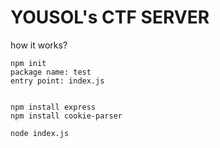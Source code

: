 # YOUSOL's CTF SERVER

how it works?

```
npm init
package name: test
entry point: index.js


npm install express
npm install cookie-parser
```


```
node index.js
```
